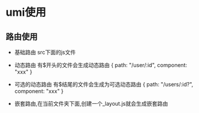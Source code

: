 # umi使用

## 路由使用

* 基础路由 src下面的js文件
  
* 动态路由 有$开头的文件会生成动态路由 { path: "/user/:id", component: "xxx" }

* 可选的动态路由 有$结尾的文件会生成为可选动态路由 { path: "/users/:id?", component: "xxx" }

* 嵌套路由,在当前文件夹下面,创建一个_layout.js就会生成嵌套路由
